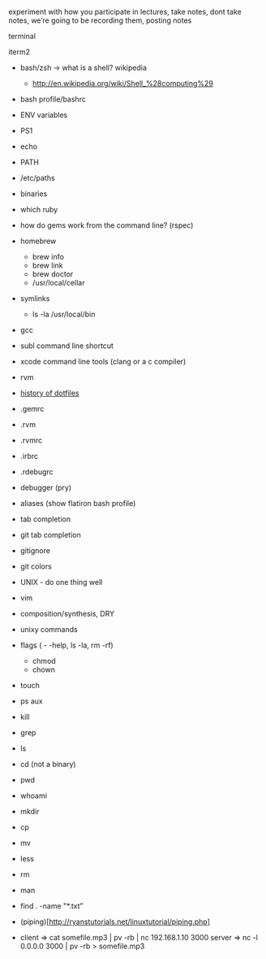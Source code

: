 experiment with how you participate in lectures, take notes, dont take notes, we’re going to be recording them, posting notes

terminal

iterm2

  * bash/zsh -> what is a shell? wikipedia 
    * <http://en.wikipedia.org/wiki/Shell_%28computing%29>
  * bash profile/bashrc
  * ENV variables
  * PS1
  * echo
  * PATH
  * /etc/paths
  * binaries  
  * which ruby
  * how do gems work from the command line? (rspec)
  * homebrew 
    * brew info
    * brew link
    * brew doctor
    * /usr/local/cellar
  * symlinks 
    * ls -la /usr/local/bin  
  * gcc
  * subl command line shortcut
  * xcode command line tools (clang or a c compiler)
  * rvm
  * [history of dotfiles](http://pub.gajendra.net/2012/09/dotfiles)
  * .gemrc
  * .rvm
  * .rvmrc
  * .irbrc
  * .rdebugrc
  * debugger (pry)
  * aliases (show flatiron bash profile)
  * tab completion
  * git tab completion
  * gitignore
  * git colors

  * UNIX - do one thing well
  * vim
  * composition/synthesis, DRY

  * unixy commands
  * flags ( - -help, ls -la, rm -rf) 
    * chmod
    * chown
  * touch
  * ps aux
  * kill
  * grep
  * ls
  * cd (not a binary)
  * pwd
  * whoami
  * mkdir
  * cp
  * mv
  * less
  * rm
  * man
  * find . -name "*.txt”
  * (piping)[http://ryanstutorials.net/linuxtutorial/piping.php]
  * client => cat somefile.mp3 | pv -rb | nc 192.168.1.10 3000
server => nc -l 0.0.0.0 3000 | pv -rb > somefile.mp3